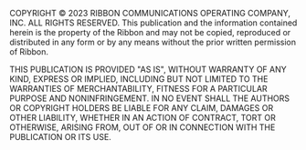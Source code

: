COPYRIGHT © 2023 RIBBON COMMUNICATIONS OPERATING COMPANY, INC. ALL RIGHTS RESERVED.
This publication and the information contained herein is the property of the Ribbon and may not be copied, reproduced or distributed in any form or by any means without the prior written permission of Ribbon.

THIS PUBLICATION IS PROVIDED "AS IS", WITHOUT WARRANTY OF ANY KIND, EXPRESS OR IMPLIED, INCLUDING BUT NOT LIMITED TO THE WARRANTIES OF MERCHANTABILITY, FITNESS FOR A PARTICULAR PURPOSE AND NONINFRINGEMENT. IN NO EVENT SHALL THE AUTHORS OR COPYRIGHT HOLDERS BE LIABLE FOR ANY CLAIM, DAMAGES OR OTHER LIABILITY, WHETHER IN AN ACTION OF CONTRACT, TORT OR OTHERWISE, ARISING FROM, OUT OF OR IN CONNECTION WITH THE PUBLICATION OR ITS USE.
